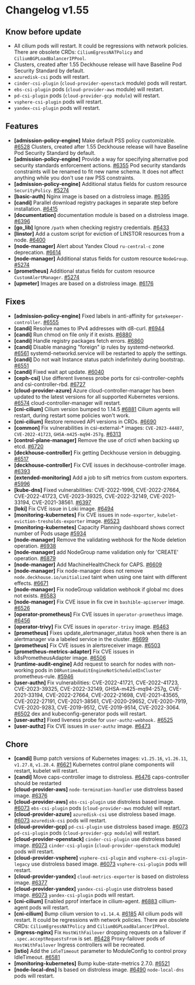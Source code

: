 # Changelog v1.55

## Know before update


 - All cilium pods will restart. It could be regressions with network policies. There are obsolete CRDs: `CiliumEgressNATPolicy` and `CiliumBGPLoadBalancerIPPool`.
 - Clusters, created after 1.55 Deckhouse release will have Baseline Pod Security Standard by default.
 - `azuredisk-csi` pods will restart.
 - `cinder-csi-plugin` (`cloud-provider-openstack` module) pods will restart.
 - `ebs-csi-plugin` pods (`cloud-provider-aws` module) will restart.
 - `pd-csi-plugin` pods (`cloud-provider-gcp module`) will restart.
 - `vsphere-csi-plugin` pods will restart.
 - `yandex-csi-plugin` pods will restart.

## Features


 - **[admission-policy-engine]** Make default PSS policy customizable. [#6528](https://github.com/deckhouse/deckhouse/pull/6528)
    Clusters, created after 1.55 Deckhouse release will have Baseline Pod Security Standard by default.
 - **[admission-policy-engine]** Provide a way for specifying alternative pod security standards enforcement actions. [#6355](https://github.com/deckhouse/deckhouse/pull/6355)
    Pod security standards constraints will be renamed to fit new name schema. It does not affect anything while you don't use raw PSS constraints.
 - **[admission-policy-engine]** Additional status fields for custom resource `SecurityPolicy`. [#5274](https://github.com/deckhouse/deckhouse/pull/5274)
 - **[basic-auth]** Nginx image is based on a distroless image. [#6395](https://github.com/deckhouse/deckhouse/pull/6395)
 - **[candi]** Parallel download registry packages in separate step before installation. [#6415](https://github.com/deckhouse/deckhouse/pull/6415)
 - **[documentation]** documentation module is based on a distroless image. [#6396](https://github.com/deckhouse/deckhouse/pull/6396)
 - **[go_lib]** Ignore `/path` when checking registry credentials. [#6433](https://github.com/deckhouse/deckhouse/pull/6433)
 - **[linstor]** Add a custom script for eviction of LINSTOR resources from a node. [#6400](https://github.com/deckhouse/deckhouse/pull/6400)
 - **[node-manager]** Alert about Yandex Cloud `ru-central-c` zone deprecation. [#6614](https://github.com/deckhouse/deckhouse/pull/6614)
 - **[node-manager]** Additional status fields for custom resource `NodeGroup`. [#5274](https://github.com/deckhouse/deckhouse/pull/5274)
 - **[prometheus]** Additional status fields for custom resource `CustomAlertManager`. [#5274](https://github.com/deckhouse/deckhouse/pull/5274)
 - **[upmeter]** Images are based on a distroless image. [#6176](https://github.com/deckhouse/deckhouse/pull/6176)

## Fixes


 - **[admission-policy-engine]** Fixed labels in anti-affinity for `gatekeeper-controller`. [#6555](https://github.com/deckhouse/deckhouse/pull/6555)
 - **[candi]** Resolve names to IPv4 addresses with d8-curl. [#6944](https://github.com/deckhouse/deckhouse/pull/6944)
 - **[candi]** Run chmod on file only if it exists. [#6880](https://github.com/deckhouse/deckhouse/pull/6880)
 - **[candi]** Handle registry packages fetch errors. [#6860](https://github.com/deckhouse/deckhouse/pull/6860)
 - **[candi]** Disable managing "foreign" ip rules by systemd-networkd. [#6561](https://github.com/deckhouse/deckhouse/pull/6561)
    systemd-networkd.service will be restarted to apply the settings.
 - **[candi]** Do not wait Instance status patch indefinitely during bootstrap. [#6551](https://github.com/deckhouse/deckhouse/pull/6551)
 - **[candi]** Fixed wait apt update. [#6040](https://github.com/deckhouse/deckhouse/pull/6040)
 - **[ceph-csi]** Use different liveness probe ports for csi-controller-cephfs and csi-controller-rbd. [#6727](https://github.com/deckhouse/deckhouse/pull/6727)
 - **[cloud-provider-azure]** Azure cloud-controller-manager has been updated to the latest versions for all supported Kubernetes versions. [#6574](https://github.com/deckhouse/deckhouse/pull/6574)
    cloud-controller-manager will restart.
 - **[cni-cilium]** Cilium version bumped to 1.14.5 [#6881](https://github.com/deckhouse/deckhouse/pull/6881)
    Cilium agents will restart, during restart some policies won't work.
 - **[cni-cilium]** Restore removed API versions in CRDs. [#6690](https://github.com/deckhouse/deckhouse/pull/6690)
 - **[common]** Fix vulnerabilities in csi-external-* images: `CVE-2023-44487`, `CVE-2022-41723`, `GHSA-m425-mq94-257g`. [#6313](https://github.com/deckhouse/deckhouse/pull/6313)
 - **[control-plane-manager]** Remove the use of crictl when backing up etcd. [#6720](https://github.com/deckhouse/deckhouse/pull/6720)
 - **[deckhouse-controller]** Fix getting Deckhouse version in debugging. [#6517](https://github.com/deckhouse/deckhouse/pull/6517)
 - **[deckhouse-controller]** Fix CVE issues in deckhouse-controller image. [#6393](https://github.com/deckhouse/deckhouse/pull/6393)
 - **[extended-monitoring]** Add a job to sift metrics from custom exporters. [#5996](https://github.com/deckhouse/deckhouse/pull/5996)
 - **[kube-dns]** Fixed vulnerabilities: CVE-2022-1996, CVE-2022-27664, CVE-2022-41723, CVE-2023-39325, CVE-2022-32149, CVE-2021-33194, CVE-2021-38561. [#6397](https://github.com/deckhouse/deckhouse/pull/6397)
 - **[loki]** Fix CVE issue in Loki image. [#6494](https://github.com/deckhouse/deckhouse/pull/6494)
 - **[monitoring-kubernetes]** Fix CVE issues in `node-exporter`, `kubelet-eviction-tresholds-exporter` image. [#6523](https://github.com/deckhouse/deckhouse/pull/6523)
 - **[monitoring-kubernetes]** Capacity Planning dashboard shows correct number of Pods usage [#5934](https://github.com/deckhouse/deckhouse/pull/5934)
 - **[node-manager]** Remove the validating webhook for the Node deletion operation. [#6938](https://github.com/deckhouse/deckhouse/pull/6938)
 - **[node-manager]** add NodeGroup name validation only for 'CREATE' operation. [#6879](https://github.com/deckhouse/deckhouse/pull/6879)
 - **[node-manager]** Add MachineHealthCheck for CAPS. [#6609](https://github.com/deckhouse/deckhouse/pull/6609)
 - **[node-manager]** Fix node-manager does not remove `node.deckhouse.io/unitialized` taint when using one taint with different effects. [#6671](https://github.com/deckhouse/deckhouse/pull/6671)
 - **[node-manager]** Fix nodeGroup validation webhook if global mc does not exists. [#6583](https://github.com/deckhouse/deckhouse/pull/6583)
 - **[node-manager]** Fix CVE issue in fix cve in `bashible-apiserver` image. [#6526](https://github.com/deckhouse/deckhouse/pull/6526)
 - **[operator-prometheus]** Fix CVE issues in `operator-prometheus` image. [#6456](https://github.com/deckhouse/deckhouse/pull/6456)
 - **[operator-trivy]** Fix CVE issues in `operator-trivy` image. [#6463](https://github.com/deckhouse/deckhouse/pull/6463)
 - **[prometheus]** Fixes update_alertmanager_status hook when there is an alertmanager via a labeled service in the cluster. [#6699](https://github.com/deckhouse/deckhouse/pull/6699)
 - **[prometheus]** Fix CVE issues in alertsreceiver image. [#6503](https://github.com/deckhouse/deckhouse/pull/6503)
 - **[prometheus-metrics-adapter]** Fix CVE issues in k8sPrometheusAdapter image. [#6506](https://github.com/deckhouse/deckhouse/pull/6506)
 - **[runtime-audit-engine]** Add request to search for nodes with non-working pods in `D8RuntimeAuditEngineNotScheduledInCluster` prometheus-rule. [#5946](https://github.com/deckhouse/deckhouse/pull/5946)
 - **[user-authn]** Fix vulnerabilities: CVE-2022-41721, CVE-2022-41723, CVE-2023-39325, CVE-2022-32149, GHSA-m425-mq94-257g, CVE-2021-33194, CVE-2022-27664, CVE-2022-21698, CVE-2021-43565, CVE-2022-27191, CVE-2021-38561, CVE-2020-29652, CVE-2020-7919, CVE-2020-9283, CVE-2019-9512, CVE-2019-9514, CVE-2022-3064. [#6502](https://github.com/deckhouse/deckhouse/pull/6502)
    dex and kubeconfig-generator pods will restart.
 - **[user-authz]** Fixed liveness probe for `user-authz-webhook.` [#6525](https://github.com/deckhouse/deckhouse/pull/6525)
 - **[user-authz]** Fix CVE issues in `user-authz` image. [#6473](https://github.com/deckhouse/deckhouse/pull/6473)

## Chore


 - **[candi]** Bump patch versions of Kubernetes images: `v1.25.16`, `v1.26.11`, `v1.27.8`, `v1.28.4`. [#6621](https://github.com/deckhouse/deckhouse/pull/6621)
    Kubernetes control plane components will restart, kubelet will restart.
 - **[candi]** Move caps-controller image to distroless. [#6476](https://github.com/deckhouse/deckhouse/pull/6476)
    caps-controller should be restarted
 - **[cloud-provider-aws]** `node-termination-handler` use distroless based image. [#6376](https://github.com/deckhouse/deckhouse/pull/6376)
 - **[cloud-provider-aws]** `ebs-csi-plugin` use distroless based image. [#6073](https://github.com/deckhouse/deckhouse/pull/6073)
    `ebs-csi-plugin` pods (`cloud-provider-aws` module) will restart.
 - **[cloud-provider-azure]** `azuredisk-csi` use distroless based image. [#6073](https://github.com/deckhouse/deckhouse/pull/6073)
    `azuredisk-csi` pods will restart.
 - **[cloud-provider-gcp]** `pd-csi-plugin` use distroless based image. [#6073](https://github.com/deckhouse/deckhouse/pull/6073)
    `pd-csi-plugin` pods (`cloud-provider-gcp module`) will restart.
 - **[cloud-provider-openstack]** `cinder-csi-plugin` use distroless based image. [#6073](https://github.com/deckhouse/deckhouse/pull/6073)
    `cinder-csi-plugin` (`cloud-provider-openstack` module) pods will restart.
 - **[cloud-provider-vsphere]** `vsphere-csi-plugin` and `vsphere-csi-plugin-legacy` use distroless based image. [#6073](https://github.com/deckhouse/deckhouse/pull/6073)
    `vsphere-csi-plugin` pods will restart.
 - **[cloud-provider-yandex]** `cloud-metrics-exporter` is based on distroless image. [#6377](https://github.com/deckhouse/deckhouse/pull/6377)
 - **[cloud-provider-yandex]** `yandex-csi-plugin` use distroless based image. [#6073](https://github.com/deckhouse/deckhouse/pull/6073)
    `yandex-csi-plugin` pods will restart.
 - **[cni-cilium]** Enabled pprof interface in cilium-agent. [#6883](https://github.com/deckhouse/deckhouse/pull/6883)
    cillium-agent pods will restart.
 - **[cni-cilium]** Bump cilium version to `v1.14.4`. [#6185](https://github.com/deckhouse/deckhouse/pull/6185)
    All cilium pods will restart. It could be regressions with network policies. There are obsolete CRDs: `CiliumEgressNATPolicy` and `CiliumBGPLoadBalancerIPPool`.
 - **[ingress-nginx]** Fix `HostWithFailover` dropping requests on a failover if `.spec.acceptRequestsFrom` is set. [#6428](https://github.com/deckhouse/deckhouse/pull/6428)
    Proxy-failover pods of `HostWithFailover` Ingress controllers will be recreated.
 - **[istio]** Add the `idleTimeout` parameter to ModuleСonfig to control proxy IdleTimeout. [#6581](https://github.com/deckhouse/deckhouse/pull/6581)
 - **[monitoring-kubernetes]** Bump kube-state-metrics 2.7.0. [#6521](https://github.com/deckhouse/deckhouse/pull/6521)
 - **[node-local-dns]** Is based on distroless image. [#6490](https://github.com/deckhouse/deckhouse/pull/6490)
    `node-local-dns` pods will restart.


